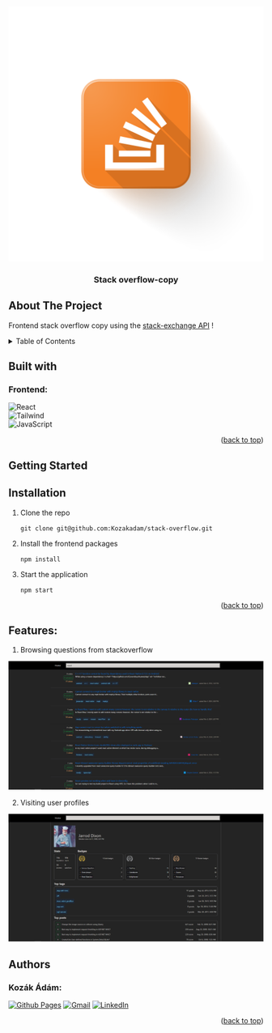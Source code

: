 <br />
<div align="center">
  <a href="https://github.com/Tomocza/codecool-stackoverflow">
    <img src="public/overflow-icon.png" alt="Logo">
  </a>
</div>
<h3 align="center">Stack overflow-copy</h3>
<p align="left"></p>

## About The Project

Frontend stack overflow copy using the <a href="https://api.stackexchange.com/">
stack-exchange API</a> !


<!-- TABLE OF CONTENTS -->
<details>
  <summary>Table of Contents</summary>
  <ol>
    <li>
      <a href="#about-the-project">About The Project</a>
      <ul>
        <li><a href="#built-with">Built With</a></li>
      </ul>
    </li>
    <li>
      <a href="#getting-started">Getting Started</a>
      <ul>
        <li><a href="#installation">Installation</a></li>
      </ul>
    </li>
    <li><a href="#features">Features</a></li>
    <li><a href="#authors">Authors</a></li>
  </ol>
</details>



<!-- ABOUT THE PROJECT -->


## Built with

### Frontend:

![React] <br/> ![Tailwind] <br/> ![JavaScript] <br/>

<p align="right">(<a href="#about-the-project">back to top</a>)</p>

<!-- GETTING STARTED -->
## Getting Started

## Installation

1. Clone the repo
   ```shell
   git clone git@github.com:Kozakadam/stack-overflow.git
   ```

2. Install the frontend packages
     ```shell
     npm install
     ```

3. Start the application
     ```shell
     npm start
     ```

<p align="right">(<a href="#about-the-project">back to top</a>)</p>


<!-- Features -->

## Features:

1. Browsing questions from stackoverflow
   <br />
<div align="center">
    <img src="public/questions.png" alt="Logo">
</div>

2. Visiting user profiles
   <br />
<div align="center">
    <img src="public/userpage.png" alt="Logo">
</div>

<!-- AUTHORS -->

## Authors


### Kozák Ádám:

[![Github Pages]](https://github.com/Kozakadam)
[![Gmail]](mailto:kar.adam.robert@gmail.com)
[![LinkedIn]](https://www.linkedin.com/in/kozak-adam-robert/)


<p align="right">(<a href="#about-the-project">back to top</a>)</p>



<!-- MARKDOWN LINKS & IMAGES -->
<!-- https://www.markdownguide.org/basic-syntax/#reference-style-links -->

[Tailwind]: https://img.shields.io/badge/Tailwind-000000?style=for-the-badge&logo=TailwindCSS

[JavaScript]: https://img.shields.io/badge/JavaScript-000000?style=for-the-badge&logo=JavaScript

[React]: https://img.shields.io/badge/React-000000?style=for-the-badge&logo=React

[Java]: https://img.shields.io/badge/Java-000000?style=for-the-badge&logo=openjdk

[SpringBoot]: https://img.shields.io/badge/SpringBoot-000000?style=for-the-badge&logo=SpringBoot

[psql]: https://img.shields.io/badge/postgresql-000000?style=for-the-badge&logo=postgresql

[Github Pages]: https://img.shields.io/badge/github-121013?style=for-the-badge&logo=github&logoColor=white

[Gmail]: https://img.shields.io/badge/Gmail-D14836?style=for-the-badge&logo=gmail&logoColor=white

[LinkedIn]: https://img.shields.io/badge/LinkedIn-0077B5?style=for-the-badge&logo=linkedin&logoColor=white